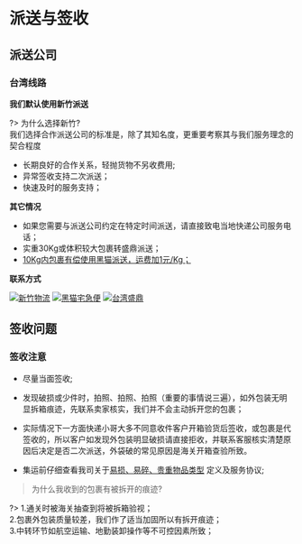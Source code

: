 # 派送与签收
## 派送公司
### 台湾线路

**我们默认使用新竹派送**

?> 为什么选择新竹?<br />我们选择合作派送公司的标准是，除了其知名度，更重要考察其与我们服务理念的契合程度

- 长期良好的合作关系，轻抛货物不另收费用;
- 异常签收支持二次派送；
- 快速及时的服务支持；

**其它情况**
- 如果您需要与派送公司约定在特定时间派送，请直接致电当地快递公司服务电话；
- 实重30Kg或体积较大包裹转盛鼎派送；
- <u>10Kg内包裹有偿使用黑猫派送，运费加1元/Kg；</u>

**联系方式**

[![新竹物流](http://ww1.sinaimg.cn/large/4ee72738gy1g068zoeaeqj2055020aaj.jpg)](https://www.hct.com.tw/Search/SearchGoods_n.aspx)
[![黑猫宅急便](http://ww1.sinaimg.cn/large/4ee72738gy1g068zoectbj2055020wer.jpg)](https://www.t-cat.com.tw/Inquire/trace.aspx)
[![台湾盛鼎](http://ww1.sinaimg.cn/large/4ee72738gy1g068zoehruj20550203ze.jpg)](http://www.cgtraffic.com.tw:8080/cust/common.asp)

## 签收问题
### 签收注意
- 尽量当面签收;
- 发现破损或少件时，拍照、拍照、拍照（重要的事情说三遍），如外包装无明显拆箱痕迹，先联系卖家核实，我们并不会主动拆开您的包裹；
- 实际情况下一方面快递小哥大多不同意收件客户开箱验货后签收，或包裹是代签收的，所以客户如发现外包装明显破损请直接拒收，并联系客服核实清楚原因后决定是否二次派送，外袋破的常见原因是海关开箱查验所致。

- 集运前仔细查看我司关于[易损、易碎、贵重物品类型](https://www.sf-express.com/HK/ZF/dynamic_function/more/Types_of_Vulnerable_Fragile_Valuable_Item/) 定义及服务协议;

> 为什么我收到的包裹有被拆开的痕迹?

?> 1.通关时被海关抽查到将被拆箱验视；<br />2.包裹外包装质量较差，我们作了适当加固所以有拆开痕迹；<br />3.中转环节如航空运输、地勤装卸操作等不可控因素所致；